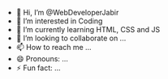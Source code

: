 - 👋 Hi, I’m @WebDeveloperJabir
- 👀 I’m interested in Coding
- 🌱 I’m currently learning HTML, CSS and JS
- 💞️ I’m looking to collaborate on ...
- 📫 How to reach me ...
- 😄 Pronouns: ...
- ⚡ Fun fact: ...

<!---
WebDeveloperJabir/WebDeveloperJabir is a ✨ special ✨ repository because its `README.md` (this file) appears on your GitHub profile.
You can click the Preview link to take a look at your changes.
--->
